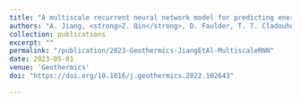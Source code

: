 ```yaml
---
title: "A multiscale recurrent neural network model for predicting energy production from geothermal reservoirs"
authors: "A. Jiang, <strong>Z. Qin</strong>, D. Faulder, T. T. Cladouhos, and B. Jafarpour<sup>†</sup>"
collection: publications
excerpt: ""
permalink: "/publication/2023-Geothermics-JiangEtAl-MultiscaleRNN"
date: 2023-05-01
venue: 'Geothermics'
doi: "https://doi.org/10.1016/j.geothermics.2022.102643"

---
```

